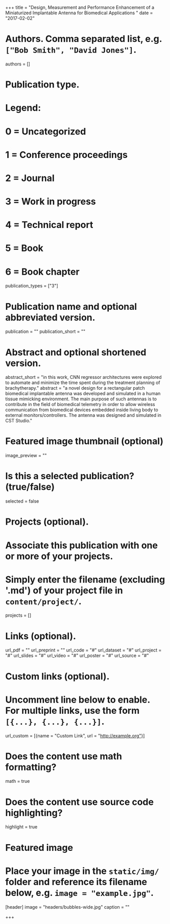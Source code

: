 +++
title = "Design, Measurement and Performance Enhancement of a Miniaturized Implantable Antenna for Biomedical Applications "
date = "2017-02-02"

# Authors. Comma separated list, e.g. `["Bob Smith", "David Jones"]`.
authors = []

# Publication type.
# Legend:
# 0 = Uncategorized
# 1 = Conference proceedings
# 2 = Journal
# 3 = Work in progress
# 4 = Technical report
# 5 = Book
# 6 = Book chapter
publication_types = ["3"]

# Publication name and optional abbreviated version.
 publication = ""
 publication_short = ""

# Abstract and optional shortened version.
abstract_short = "in this work, CNN regressor architectures were explored to automate and minimize the time spent during the treatment planning of brachytherapy." 
abstract = "a novel design for a rectangular patch biomedical implantable antenna was developed and simulated in a human tissue mimicking environment. The main purpose of such antennas is to contribute in the field of biomedical telemetry in order to allow wireless communication from biomedical devices embedded inside living body to external monitors/controllers. The antenna was designed and simulated in CST Studio."
# Featured image thumbnail (optional)
image_preview = ""

# Is this a selected publication? (true/false)
selected = false

# Projects (optional).
#   Associate this publication with one or more of your projects.
#   Simply enter the filename (excluding '.md') of your project file in `content/project/`.
projects = []

# Links (optional).
url_pdf = ""
url_preprint = ""
url_code = "#"
url_dataset = "#"
url_project = "#"
url_slides = "#"
url_video = "#"
url_poster = "#"
url_source = "#"

# Custom links (optional).
#   Uncomment line below to enable. For multiple links, use the form `[{...}, {...}, {...}]`.
url_custom = [{name = "Custom Link", url = "http://example.org"}]

# Does the content use math formatting?
math = true

# Does the content use source code highlighting?
highlight = true

# Featured image
# Place your image in the `static/img/` folder and reference its filename below, e.g. `image = "example.jpg"`.
[header]
image = "headers/bubbles-wide.jpg"
caption = ""

+++

